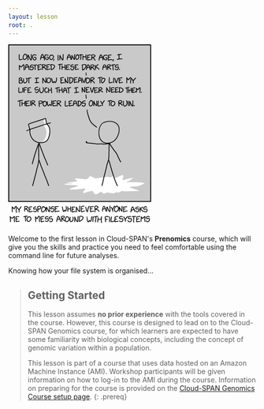```yaml
---
layout: lesson
root: .
---
```

![A comic figure explains that: "Long ago, in another age, I mastered these dark arts. But I now endeavor to live my life such that I never need them.Their power leads only to ruin". Caption: My response whenever anyone asks me to mess around with filesystems](fig/xkcd-comic-file-systems.png)

Welcome to the first lesson in Cloud-SPAN's **Prenomics** course, which will give you the skills and practice you need to feel comfortable using the command line for future analyses.

Knowing how your file system is organised...                                                                                      


> ## Getting Started
>
> This lesson assumes **no prior experience** with the tools covered in the course.
> However, this course is designed to lead on to the Cloud-SPAN Genomics course, for which  learners are expected to have some familiarity with biological concepts,
> including the concept of genomic variation within a population. 
>
> This lesson is part of a course that uses data hosted on an Amazon Machine Instance (AMI). Workshop participants will be given information on how to log-in to the AMI during the course.
> Information on preparing for the course is provided on the [Cloud-SPAN Genomics Course setup page](https://cloud-span.github.io/genomics01-intro/setup.html).
{: .prereq}
